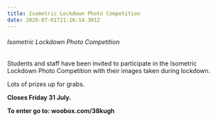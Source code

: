 ```yaml
---
title: Isometric Lockdown Photo Competition
date: 2020-07-01T21:16:14.301Z
---
```

###### Isometric Lockdown Photo Competition

Students and staff have been invited to participate in the Isometric Lockdown Photo Competition with their images taken during lockdown. 

Lots of prizes up for grabs. 

**Closes Friday 31 July.**

**To enter go to: woobox.com/38kugh**
